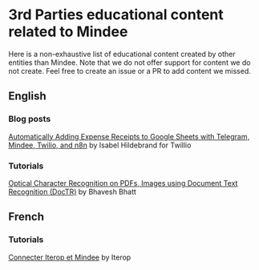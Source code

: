 # 3rd Parties educational content related to Mindee

Here is a non-exhaustive list of educational content created by other entities than Mindee. Note that we do not offer support for content we do not create. Feel free to create an issue or a PR to add content we missed.

## English

### Blog posts
[Automatically Adding Expense Receipts to Google Sheets with Telegram, Mindee, Twilio, and n8n](https://www.twilio.com/blog/automatically-adding-expenses-to-google-sheets-with-telegram-mindee-twilio-n8n) by Isabel Hildebrand for Twillio

### Tutorials
[Optical Character Recognition on PDFs, Images using Document Text Recognition (DocTR)](https://github.com/bhattbhavesh91/DocTR-OCR-tutorial) by Bhavesh Bhatt

## French

### Tutorials
[Connecter Iterop et Mindee](https://www.youtube.com/watch?v=uBOdUBHhKpM) by Iterop
